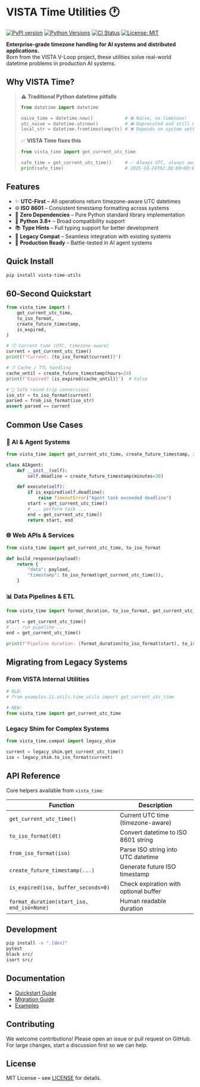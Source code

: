 # VISTA Time Utilities 🕐

[![PyPI version](https://img.shields.io/pypi/v/vista-time-utils.svg)](https://pypi.org/project/vista-time-utils/)
[![Python Versions](https://img.shields.io/pypi/pyversions/vista-time-utils.svg)](https://pypi.org/project/vista-time-utils/)
[![CI Status](https://github.com/tdw419/ai_auto_development/actions/workflows/vista-ci.yml/badge.svg)](https://github.com/tdw419/ai_auto_development/actions)
[![License: MIT](https://img.shields.io/badge/License-MIT-yellow.svg)](https://opensource.org/licenses/MIT)

**Enterprise-grade timezone handling for AI systems and distributed applications.**  
Born from the VISTA V-Loop project, these utilities solve real-world datetime problems in production AI systems.

## Why VISTA Time?

> ⚠️ **Traditional Python datetime pitfalls**
>
> ```python
> from datetime import datetime
>
> naive_time = datetime.now()            # ❌ Naive, no timezone!
> utc_naive = datetime.utcnow()          # ❌ Deprecated and still naive
> local_str = datetime.fromtimestamp(ts) # ❌ Depends on system settings
> ```
>
> ✅ **VISTA Time fixes this**
>
> ```python
> from vista_time import get_current_utc_time
>
> safe_time = get_current_utc_time()     # ✅ Always UTC, always aware
> print(safe_time)                       # 2025-10-24T02:30:00+00:00
> ```

## Features

- ✨ **UTC-First** – All operations return timezone-aware UTC datetimes  
- 🌐 **ISO 8601** – Consistent timestamp formatting across systems  
- 🔧 **Zero Dependencies** – Pure Python standard library implementation  
- 🐍 **Python 3.8+** – Broad compatibility support  
- 📚 **Type Hints** – Full typing support for better development  
- 🔄 **Legacy Compat** – Seamless integration with existing systems  
- 🚀 **Production Ready** – Battle-tested in AI agent systems  

## Quick Install

```bash
pip install vista-time-utils
```

## 60‑Second Quickstart

```python
from vista_time import (
    get_current_utc_time,
    to_iso_format,
    create_future_timestamp,
    is_expired,
)

# 🕐 Current time (UTC, timezone-aware)
current = get_current_utc_time()
print(f"Current: {to_iso_format(current)}")

# ⏰ Cache / TTL handling
cache_until = create_future_timestamp(hours=24)
print(f"Expired? {is_expired(cache_until)}")  # False

# 🔄 Safe round-trip conversions
iso_str = to_iso_format(current)
parsed = from_iso_format(iso_str)
assert parsed == current
```

## Common Use Cases

### 🤖 AI & Agent Systems
```python
from vista_time import get_current_utc_time, create_future_timestamp, is_expired

class AIAgent:
    def __init__(self):
        self.deadline = create_future_timestamp(minutes=30)

    def execute(self):
        if is_expired(self.deadline):
            raise TimeoutError("Agent task exceeded deadline")
        start = get_current_utc_time()
        # ... perform task ...
        end = get_current_utc_time()
        return start, end
```

### 🌐 Web APIs & Services
```python
from vista_time import get_current_utc_time, to_iso_format

def build_response(payload):
    return {
        "data": payload,
        "timestamp": to_iso_format(get_current_utc_time()),
    }
```

### 📊 Data Pipelines & ETL
```python
from vista_time import format_duration, to_iso_format, get_current_utc_time

start = get_current_utc_time()
# ... run pipeline ...
end = get_current_utc_time()

print(f"Pipeline duration: {format_duration(to_iso_format(start), to_iso_format(end))}")
```

## Migrating from Legacy Systems

### From VISTA Internal Utilities
```python
# OLD:
# from examples.11.utils.time_utils import get_current_utc_time

# NEW:
from vista_time import get_current_utc_time
```

### Legacy Shim for Complex Systems
```python
from vista_time.compat import legacy_shim

current = legacy_shim.get_current_utc_time()
iso = legacy_shim.to_iso_format(current)
```

## API Reference

Core helpers available from `vista_time`:

| Function | Description |
|----------|-------------|
| `get_current_utc_time()` | Current UTC time (timezone-aware) |
| `to_iso_format(dt)` | Convert datetime to ISO 8601 string |
| `from_iso_format(iso)` | Parse ISO string into UTC datetime |
| `create_future_timestamp(...)` | Generate future ISO timestamp |
| `is_expired(iso, buffer_seconds=0)` | Check expiration with optional buffer |
| `format_duration(start_iso, end_iso=None)` | Human readable duration |

## Development

```bash
pip install -e ".[dev]"
pytest
black src/
isort src/
```

## Documentation

- [Quickstart Guide](docs/quickstart.md)
- [Migration Guide](docs/guide/migration.md)
- [Examples](docs/examples/)

## Contributing

We welcome contributions! Please open an issue or pull request on GitHub. For large changes, start a discussion first so we can help.

## License

MIT License – see [LICENSE](LICENSE) for details.
